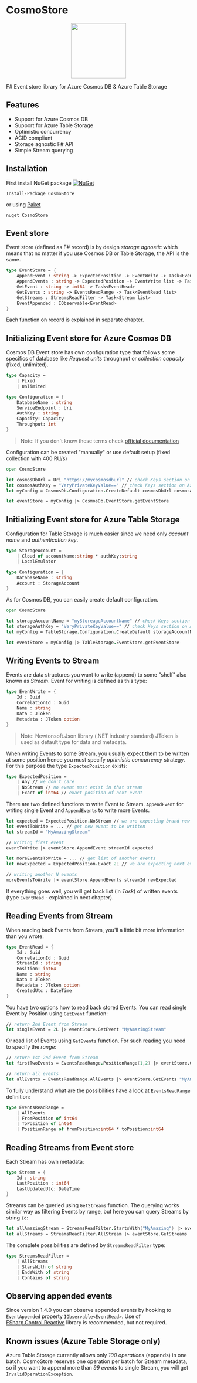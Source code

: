 # CosmoStore

<p align="center">
<img src="https://github.com/Dzoukr/CosmoStore/raw/master/logo.png" width="150px"/>
</p>

F# Event store library for Azure Cosmos DB & Azure Table Storage

## Features

- Support for Azure Cosmos DB
- Support for Azure Table Storage
- Optimistic concurrency
- ACID compliant
- Storage agnostic F# API
- Simple Stream querying


## Installation
First install NuGet package [![NuGet](https://img.shields.io/nuget/v/CosmoStore.svg?style=flat)](https://www.nuget.org/packages/CosmoStore/)

    Install-Package CosmoStore

or using [Paket](http://fsprojects.github.io/Paket/getting-started.html)

    nuget CosmoStore

## Event store

Event store (defined as F# record) is by design *storage agnostic* which means that no matter if you use Cosmos DB or Table Storage, the API is the same.

```fsharp
type EventStore = {
    AppendEvent : string -> ExpectedPosition -> EventWrite -> Task<EventRead>
    AppendEvents : string -> ExpectedPosition -> EventWrite list -> Task<EventRead list>
    GetEvent : string -> int64 -> Task<EventRead>
    GetEvents : string -> EventsReadRange -> Task<EventRead list>
    GetStreams : StreamsReadFilter -> Task<Stream list>
    EventAppended : IObservable<EventRead>
}

```

Each function on record is explained in separate chapter.


## Initializing Event store for Azure Cosmos DB

Cosmos DB Event store has own configuration type that follows some specifics of database like *Request units* throughput or *collection capacity* (fixed, unlimited).

```fsharp
type Capacity =
    | Fixed
    | Unlimited

type Configuration = {
    DatabaseName : string
    ServiceEndpoint : Uri
    AuthKey : string
    Capacity: Capacity
    Throughput: int
}

```

> Note: If you don't know these terms check [official documentation](https://docs.microsoft.com/en-us/azure/cosmos-db/request-units)

Configuration can be created "manually" or use default setup (fixed collection with 400 RU/s)

```fsharp
open CosmoStore

let cosmosDbUrl = Uri "https://mycosmosdburl" // check Keys section on Azure portal
let cosmosAuthKey = "VeryPrivateKeyValue==" // check Keys section on Azure portal
let myConfig = CosmosDb.Configuration.CreateDefault cosmosDbUrl cosmosAuthKey

let eventStore = myConfig |> CosmosDb.EventStore.getEventStore
```


## Initializing Event store for Azure Table Storage

Configuration for Table Storage is much easier since we need only *account name* and *authentication key*.

```fsharp
type StorageAccount =
    | Cloud of accountName:string * authKey:string
    | LocalEmulator

type Configuration = {
    DatabaseName : string
    Account : StorageAccount
}

```

As for Cosmos DB, you can easily create default configuration.

```fsharp
open CosmoStore

let storageAccountName = "myStoreageAccountName" // check Keys section on Azure portal
let storageAuthKey = "VeryPrivateKeyValue==" // check Keys section on Azure portal
let myConfig = TableStorage.Configuration.CreateDefault storageAccountName storageAuthKey

let eventStore = myConfig |> TableStorage.EventStore.getEventStore
```

## Writing Events to Stream

Events are data structures you want to write (append) to some "shelf" also known as *Stream*. Event for writing is defined as this type:

```fsharp
type EventWrite = {
    Id : Guid
    CorrelationId : Guid
    Name : string
    Data : JToken
    Metadata : JToken option
}
```

> Note: Newtonsoft.Json library (.NET industry standard) JToken is used as default type for data and metadata.

When writing Events to some Stream, you usually expect them to be written at some position hence you must specify *optimistic concurrency* strategy. For this purpose the type `ExpectedPosition` exists:

```fsharp
type ExpectedPosition =
    | Any // we don't care
    | NoStream // no event must exist in that stream
    | Exact of int64 // exact position of next event
```

There are two defined functions to write Event to Stream. `AppendEvent` for writing single Event and `AppendEvents` to write more Events.

```fsharp
let expected = ExpectedPosition.NoStream // we are expecting brand new stream
let eventToWrite = ... // get new event to be written
let streamId = "MyAmazingStream"

// writing first event
eventToWrite |> eventStore.AppendEvent streamId expected 

let moreEventsToWrite = ... // get list of another events
let newExpected = ExpectedPosition.Exact 2L // we are expecting next event to be on 2nd position

// writing another N events
moreEventsToWrite |> eventStore.AppendEvents streamId newExpected
```

If everything goes well, you will get back list (in *Task*) of written events (type `EventRead` - explained in next chapter).


## Reading Events from Stream

When reading back Events from Stream, you'll a little bit more information than you wrote:

```fsharp
type EventRead = {
    Id : Guid
    CorrelationId : Guid
    StreamId : string
    Position: int64
    Name : string
    Data : JToken
    Metadata : JToken option
    CreatedUtc : DateTime
}
```

You have two options how to read back stored Events. You can read single Event by Position using `GetEvent` function:


```fsharp
// return 2nd Event from Stream
let singleEvent = 2L |> eventStore.GetEvent "MyAmazingStream"
```

Or read list of Events using `GetEvents` function. For such reading you need to specify the *range*:

```fsharp
// return 1st-2nd Event from Stream
let firstTwoEvents = EventsReadRange.PositionRange(1,2) |> eventStore.GetEvents "MyAmazingStream"

// return all events
let allEvents = EventsReadRange.AllEvents |> eventStore.GetEvents "MyAmazingStream"
```

To fully understand what are the possibilities have a look at `EventsReadRange` definition:

```fsharp
type EventsReadRange =
    | AllEvents
    | FromPosition of int64
    | ToPosition of int64
    | PositionRange of fromPosition:int64 * toPosition:int64
```

## Reading Streams from Event store

Each Stream has own metadata:

```fsharp
type Stream = {
    Id : string
    LastPosition : int64
    LastUpdatedUtc: DateTime
}
```

Streams can be queried using `GetStreams` function. The querying works similar way as filtering Events by range, but here you can query Streams by string `Id`:

```fsharp
let allAmazingStream = StreamsReadFilter.StartsWith("MyAmazing") |> eventStore.GetStreams
let allStreams = StreamsReadFilter.AllStream |> eventStore.GetStreams
```

The complete possibilities are defined by `StreamsReadFilter` type:

```fsharp
type StreamsReadFilter =
    | AllStreams
    | StarsWith of string
    | EndsWith of string
    | Contains of string
```

## Observing appended events

Since version 1.4.0 you can observe appended events by hooking to `EventAppended` property `IObservable<EventRead>`. Use of [FSharp.Control.Reactive](https://www.nuget.org/packages/FSharp.Control.Reactive) library is recommended, but not required.


## Known issues (Azure Table Storage only)

Azure Table Storage currently allows only *100 operations* (appends) in one batch. CosmoStore reserves one operation per batch for Stream metadata, so if you want to append more than *99 events* to single Stream, you will get `InvalidOperationException`.

